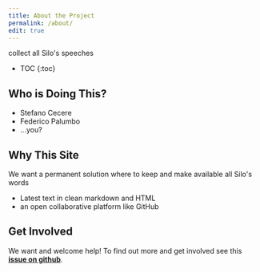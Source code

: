 ```yaml
---
title: About the Project
permalink: /about/
edit: true
---
```


collect all Silo's speeches

* TOC
{:toc}

## Who is Doing This?

* Stefano Cecere
* Federico Palumbo
* ...you?

## Why This Site

We want a permanent solution where to keep and make available all Silo's words
* Latest text in clean markdown and HTML
* an open collaborative platform like GitHub

## Get Involved

We want and welcome help! To find out more and get involved see this **[issue on github][help]**.

[help]: https://github.com/siloist/silo.ist/issues/
